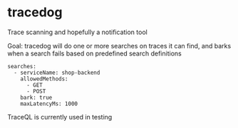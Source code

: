 # tracedog

Trace scanning and hopefully a notification tool

Goal: tracedog will do one or more searches on traces it can find, and barks when a search fails based on predefined search definitions

```
searches:
  - serviceName: shop-backend
    allowedMethods:
      - GET
      - POST
    bark: true
    maxLatencyMs: 1000
```
TraceQL is currently used in testing